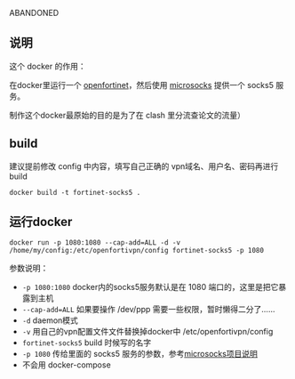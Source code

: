 ABANDONED

## 说明

这个 docker 的作用：

在docker里运行一个 [openfortinet](https://github.com/adrienverge/openfortivpn)，然后使用 [microsocks](https://github.com/rofl0r/microsocks)
提供一个 socks5 服务。

制作这个docker最原始的目的是为了在 clash 里分流查论文的流量）

## build

建议提前修改 config 中内容，填写自己正确的 vpn域名、用户名、密码再进行build

```
docker build -t fortinet-socks5 .
```

## 运行docker

```
docker run -p 1080:1080 --cap-add=ALL -d -v /home/my/config:/etc/openfortivpn/config fortinet-socks5 -p 1080
```

参数说明：

- ```-p 1080:1080``` docker内的socks5服务默认是在 1080 端口的，这里是把它暴露到主机
- ```--cap-add=ALL``` 如果要操作 /dev/ppp 需要一些权限，暂时懒得二分了……
- ```-d``` daemon模式
- ```-v``` 用自己的vpn配置文件文件替换掉docker中 /etc/openfortivpn/config
- ```fortinet-socks5``` build 时候写的名字
- ```-p 1080``` 传给里面的 socks5 服务的参数，参考[microsocks项目说明](https://github.com/rofl0r/microsocks/blob/master/README.md#command-line-options)
- 不会用 docker-compose